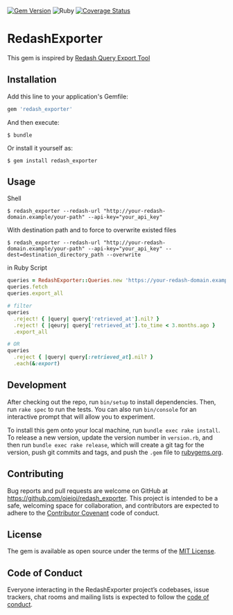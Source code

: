 [![Gem Version](https://badge.fury.io/rb/redash_exporter.svg)](https://badge.fury.io/rb/redash_exporter)
![Ruby](https://github.com/oieioi/redash_exporter/workflows/Ruby/badge.svg)
[![Coverage Status](https://coveralls.io/repos/github/oieioi/redash_exporter/badge.svg?branch=master)](https://coveralls.io/github/oieioi/redash_exporter?branch=master)

# RedashExporter

This gem is inspired by [Redash Query Export Tool](https://gist.github.com/arikfr/598590356c4da18be976)

## Installation

Add this line to your application's Gemfile:

```ruby
gem 'redash_exporter'
```

And then execute:

    $ bundle

Or install it yourself as:

    $ gem install redash_exporter

## Usage

Shell

    $ redash_exporter --redash-url "http://your-redash-domain.example/your-path" --api-key="your_api_key"

With destination path and to force to overwrite existed files

    $ redash_exporter --redash-url "http://your-redash-domain.example/your-path" --api-key="your_api_key" --dest=destination_directory_path --overwrite

in Ruby Script

```ruby
queries = RedashExporter::Queries.new 'https://your-redash-domain.example/your-path', 'your_api_key', 'export_path'
queries.fetch
queries.export_all

# filter
queries
  .reject! { |query| query['retrieved_at'].nil? }
  .reject! { |qeury| query['retrieved_at'].to_time < 3.months.ago }
  .export_all

# OR
queries
  .reject { |query| query[:retrieved_at].nil? }
  .each(&:export)
```


## Development

After checking out the repo, run `bin/setup` to install dependencies. Then, run `rake spec` to run the tests. You can also run `bin/console` for an interactive prompt that will allow you to experiment.

To install this gem onto your local machine, run `bundle exec rake install`. To release a new version, update the version number in `version.rb`, and then run `bundle exec rake release`, which will create a git tag for the version, push git commits and tags, and push the `.gem` file to [rubygems.org](https://rubygems.org).

## Contributing

Bug reports and pull requests are welcome on GitHub at https://github.com/oieioi/redash_exporter. This project is intended to be a safe, welcoming space for collaboration, and contributors are expected to adhere to the [Contributor Covenant](http://contributor-covenant.org) code of conduct.

## License

The gem is available as open source under the terms of the [MIT License](https://opensource.org/licenses/MIT).

## Code of Conduct

Everyone interacting in the RedashExporter project’s codebases, issue trackers, chat rooms and mailing lists is expected to follow the [code of conduct](https://github.com/oieioi/redash_exporter/blob/master/CODE_OF_CONDUCT.md).
